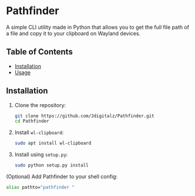 # Pathfinder

A simple CLI utility made in Python that allows you to get the full file path of a file and copy it to your clipboard on Wayland devices.

## Table of Contents
- [Installation](#installation)
- [Usage](#usage)

## Installation

1. Clone the repository:
    ```bash
    git clone https://github.com/Jdigitalz/Pathfinder.git
    cd Pathfinder
    ```

2. Install `wl-clipboard`:
    ```bash
    sudo apt install wl-clipboard
    ```

3. Install using `setup.py`:
    ```bash
    sudo python setup.py install
    ```

(Optional) Add Pathfinder to your shell config:
```bash
alias pathto="pathfinder "

